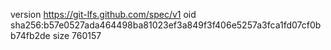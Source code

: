 version https://git-lfs.github.com/spec/v1
oid sha256:b57e0527ada464498ba81023ef3a849f3f406e5257a3fca1fd07cf0bb74fb2de
size 760157
